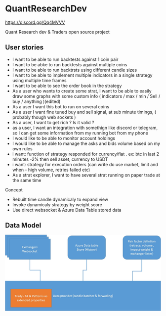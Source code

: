 # QuantResearchDev
https://discord.gg/Qq4MVVV

Quant Research dev & Traders open source project

## User stories

 - I want to be able to run backtests against 1 coin pair
 - I want to be abke to run backtests against multiple coins
 - I want to be able to run backtrsts using different candle sizes
 - I want to be able to implement multiple indicators in a single strategy using multiple time frames
 - I want to be able to see the order book in the strategy
 - As a user who wants to create some strat, I want to be able to easily draw some graphs with some custom info ( indicators / max / min / Sell / buy / anything )(edited)
 - As a user I want this bot to run on several coins
 -  As a user I want fine tuned buy and sell signal, at sub minute timings, ( probably though web sockets )
 - As a user, I want to get rich ? Is it valid ?
 - as a user, I want an integration with somethign like discord or telegram, so I can get some information from my running bot from my phone
 -  I would like to be able to monitor account holdings
 -  I would like to be able to manage the asks and bids volume based on my own rules
 -  i want: function of strategy responded for currency/fiat . ex: btc in last 2 minutes -2% then sell asset, currency to USDT
 -  i want: strategy for execution orders (can write do use market, limit and when - high volume, retries failed etc)
 -  As a strat explorer, I want to have several strat running on paper trade at the same time

Concept
- Rebuilt time candle dynamicaly to expand view 
- Invoke dynamicaly strategy by weight score
- Use direct websocket & Azure Data Table stored data


## Data Model
![GitHub Logo](/media/DataModel.jpg)

